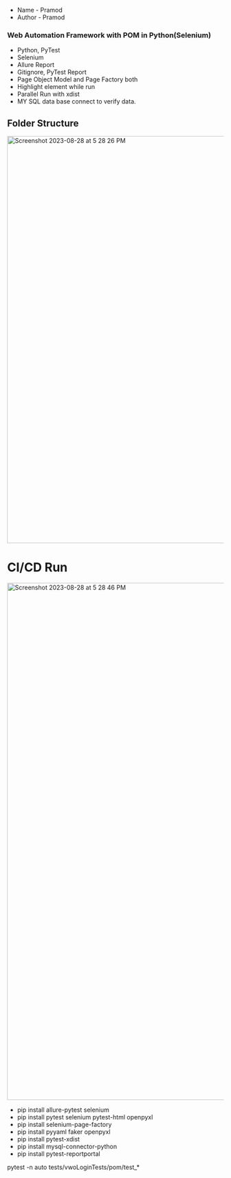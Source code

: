 - Name - Pramod
- Author - Pramod


### Web Automation Framework with POM in Python(Selenium)

- Python, PyTest
- Selenium
- Allure Report
- Gitignore, PyTest Report
- Page Object Model and Page Factory both
- Highlight element while run
- Parallel Run with xdist
- MY SQL data base connect to verify data.

## Folder Structure

<img width="944" alt="Screenshot 2023-08-28 at 5 28 26 PM" src="https://github.com/PramodDutta/PyWebAutomation0x/assets/1409610/629dd569-5a7f-4293-a821-7af6f97786cc">



# CI/CD Run


<img width="1199" alt="Screenshot 2023-08-28 at 5 28 46 PM" src="https://github.com/PramodDutta/PyWebAutomation0x/assets/1409610/b339baf7-ae46-4188-b285-bfb88862f752">



- pip install allure-pytest selenium
- pip install pytest selenium pytest-html openpyxl 
- pip install selenium-page-factory 
- pip install pyyaml faker openpyxl
- pip install pytest-xdist 
- pip install mysql-connector-python
- pip install pytest-reportportal

pytest -n auto tests/vwoLoginTests/pom/test_*